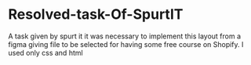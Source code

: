 # Resolved-task-Of-SpurtIT

A task given by spurt it it was necessary to implement this layout from a figma giving file to be selected for having some free course on Shopify.
I used only css and html  
